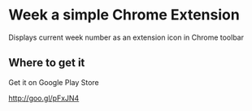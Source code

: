 Week a simple Chrome Extension
=====================

Displays current week number as an extension icon in Chrome toolbar

Where to get it
---------------

Get it on Google Play Store

http://goo.gl/pFxJN4
